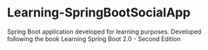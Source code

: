# Learning-SpringBootSocialApp
Spring Boot application developed for learning purposes. Developed following the book Learning Spring Boot 2.0 - Second Edition
